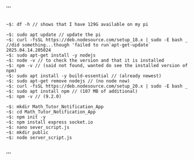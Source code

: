 '''
<pre>
<code>
~$: df -h // shows that I have 129G available on my pi

~$: sudo apt update // update the pi
~$: curl -fsSL https://deb.nodesource.com/setup_18.x | sudo -E bash _ //did something...though 'failed to run`apt-get-update` 2025.04.14.205024
~$: sudo apt-get install -y nodejs
~$: node -v // to check the version and that it is installed
~$: npm -v // (said not found, wanted do see the installed version of npm)
~$: sudo apt install -y build-essential // (already newest)
~$: sudo apt-get remove nodejs // (no node now)
~$: curl -fsSL https://deb.nodesource.com/setup_20.x | sudo -E bash _
~$: sudo apt install npm // (107 MB of additional)
~$: npm -v // (9.2.0)

~$: mkdir Math_Tutor_Notification_App
~$: cd Math_Tutor_Notification_App
~$: npm init -y
~$: npm install express socket.io
~$: nano sever_script.js
~$: mkdir public
~$: node server_script.js
</code>
</pre>
'''
